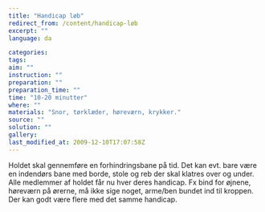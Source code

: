 ```yaml
---
title: "Handicap løb"
redirect_from: /content/handicap-løb
excerpt: ""
language: da

categories: 
tags: 
aim: ""
instruction: ""
preparation: ""
preparation_time: ""
time: "10-20 minutter"
where: ""
materials: "Snor, tørklæder, høreværn, krykker."
source: ""
solution: ""
gallery:
last_modified_at: 2009-12-10T17:07:58Z
---
```

Holdet skal gennemføre en forhindringsbane på tid. Det kan evt. bare være en indendørs bane med borde, stole og reb der skal klatres over og under. Alle medlemmer af holdet får nu hver deres handicap. Fx bind for øjnene, høreværn på ørerne, må ikke sige noget, arme/ben bundet ind til kroppen. Der kan godt være flere med det samme handicap.
